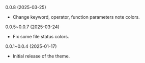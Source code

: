 0.0.8 (2025-03-25)

* Change keyword, operator, function parameters note colors.

0.0.5~0.0.7 (2025-03-24)

* Fix some file status colors.

0.0.1~0.0.4 (2025-01-17)

* Initial release of the theme.